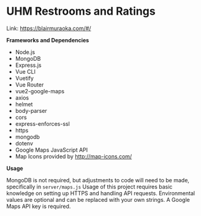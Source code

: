 # UHM Restrooms and Ratings

Link: https://blairmuraoka.com/#/


**Frameworks and Dependencies**

- Node.js
- MongoDB
- Express.js
- Vue CLI
- Vuetify
- Vue Router
- vue2-google-maps
- axios
- helmet
- body-parser
- cors
- express-enforces-ssl
- https
- mongodb 
- dotenv
- Google Maps JavaScript API
- Map Icons provided by http://map-icons.com/

**Usage**

MongoDB is not required, but adjustments to code will need to be made, specifically in `server/maps.js`
Usage of this project requires basic knowledge on setting up HTTPS and handling API requests.
Environmental values are optional and can be replaced with your own strings.
A Google Maps API key is required.
